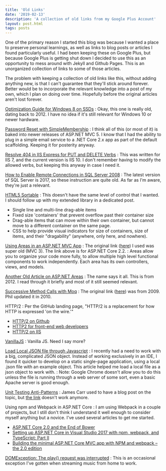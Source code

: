 ```yaml
---
title: 'Old Links'
date: '2019-02-13'
description: 'A collection of old links from my Google Plus Account'
layout: post.html
tags: posts
---
```


One of the primary reason I started this blog was because I wanted a place to preserve personal learnings, as well as links to blog posts or articles I found particularly useful.  I had been keeping these on Google Plus, but because Google Plus is getting shut down I decided to use this as an opportunity to mess around with Jekyll and Github Pages. This is an unorganized collection of links to some of those articles.

The problem with keeping a collection of old links like this, without adding anything new, is that I can't guarantee that they'll stick around forever. Better would be to incorporate the relevant knowledge into a post of my own, which I plan on doing over time. Hopefully before the original articles aren't lost forever.

[Optimization Guide for Windows 8 on SSDs](https://www.overclock.net/forum/20-hard-drives-storage/1240779-sean-s-windows-8-install-optimization-guide-ssds-hdds.html)
: Okay, this one is really old, dating back to 2012. I have no idea if it's still relevant for Windows 10 or newer hardware.

[Password Reset with SimpleMembership](http://kevin-junghans.blogspot.com/2013/04/password-reset-with-simplemembership.html)
: I think all of this (or most of it) is baked into newer releases of ASP.NET MVC 5. I know that I had the ability to plug in a simple email service to a .NET Core 2.x app as part of the default scaffolding. Keeping it for posterity anyway.

[Resolve 404 in IIS Express for PUT and DELETE Verbs](https://stevemichelotti.com/resolve-404-in-iis-express-for-put-and-delete-verbs/)
: This was written for IIS 7, and the current version is IIS 10. I don't remember having to modify the allowed verbs, but keeping this anyway in case I need it.

[How to Enable Remote Connections in SQL Server 2008](https://blogs.msdn.microsoft.com/walzenbach/2010/04/14/how-to-enable-remote-connections-in-sql-server-2008/)
: The latest version of SQL Server is 2017, so these instruction are quite old. As far as I'm aware, they're just a relevant.

[HTML5 Sortable](http://farhadi.ir/projects/html5sortable/)
: This doesn't have the same level of control that I wanted. I should follow up with my extended library in a dedicated post.
* Single line and multi-line drag-able items
* Fixed size 'containers' that prevent overflow past their container size
* Drag-able items that can move within their own container, but cannot move to a different container on the same page.
* CSS to help provide visual indicators for size of containers, size of items, and their "dragability" (anywhere, only here, and nowhere).

[Using Areas in an ASP.NET MVC App](https://docs.microsoft.com/en-us/aspnet/core/mvc/controllers/areas?view=aspnetcore-2.2)
: The original link ([here](https://docs.microsoft.com/en-us/previous-versions/aspnet/ee671793(v=vs.98))) I used was super old (MVC 3). The link above is for ASP.NET Core 2.2.
: Areas allow you to organize your code more fully, to allow multiple high level functional components to work independently. Each area has its own controllers, views, and models.

[Another Old Article on ASP.NET Areas](https://www.codeguru.com/csharp/.net/net_asp/mvc/article.php/c20227/Using-Areas-in-ASPNET-MVC-Application.htm)
: The name says it all. This is from 2012. I read through it briefly and most of it still seemed relevant.

[Successive Method Calls with Moq](https://haacked.com/archive/2010/11/24/moq-sequences-revisited.aspx/)
: The original link ([here](https://haacked.com/archive/2009/09/29/moq-sequences.aspx/)) was from 2009. Phil updated it in 2010.

HTTP/2
: Per the GitHub landing page, "HTTP/2 is a replacement for how HTTP is expressed 'on the wire.'"
* [HTTP/2 on Github](https://http2.github.io/)
* [HTTP2 for front-end web developers](https://mattwilcox.net/web-development/http2-for-front-end-web-developers)
* [HTTP/2 on IIS](https://blogs.iis.net/davidso/http2)

[VanillaJS](http://vanilla-js.com/)
: Vanilla JS. Need I say more?

[Load Local JSON file through Javascript](https://codepen.io/KryptoniteDove/post/load-json-file-locally-using-pure-javascript)
: I recently had a need to work with a big, complicated JSON object. Instead of working exclusively in an IDE, I found it quicker to develop on a static single-page application, using a local .json file with an example object. This article helped me load a local file as a json object to work with.
: Note: Google Chrome doesn't allow you to do this unless the file is running through a web server of some sort, even a basic Apache server is good enough.

[Unit Testing Anti-Patterns](https://stackoverflow.com/questions/333682/unit-testing-anti-patterns-catalogue)
: James Carr used to have a blog post on the topic, but [the link](http://blog.james-carr.org/2006/11/03/tdd-anti-patterns/) doesn't work anymore.

Using npm and Webpack in ASP.NET Core
: I am using Webpack in a couple of projects, but I still don't think I understand it well enough to consider myself anything but a novice. I've used several articles to get me started.
* [ASP.NET Core 2.0 and the End of Bower](https://wildermuth.com/2017/11/19/ASP-NET-Core-2-0-and-the-End-of-Bower)
* [Setting up ASP.NET Core in Visual Studio 2017 with npm, webpack, and TypeScript: Part II](http://leruplund.dk/2017/04/15/setting-up-asp-net-core-in-visual-studio-2017-with-npm-webpack-and-typescript-part-ii/)
* [Building the minimal ASP.NET Core MVC app with NPM and webpack – the 2.0 edition](https://blogs.taiga.nl/martijn/2017/11/24/building-and-asp-net-core-mvc-app-with-npm-and-webpack-asp-net-core-2-0-edition/)

[DOMException: The play() request was interrupted](https://developers.google.com/web/updates/2017/06/play-request-was-interrupted)
: This is an occasional exception I've gotten when streaming music from home to work.